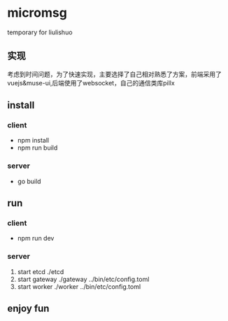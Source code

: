 # micromsg
temporary for liulishuo

## 实现
考虑到时间问题，为了快速实现，主要选择了自己相对熟悉了方案，前端采用了vuejs&muse-ui,后端使用了websocket，自己的通信类库pillx


## install
### client
* npm install
* npm run build
### server
* go build

## run
### client
* npm run dev
### server
1. start etcd ./etcd
2. start gateway ./gateway ../bin/etc/config.toml
3. start worker ./worker ../bin/etc/config.toml

## enjoy fun